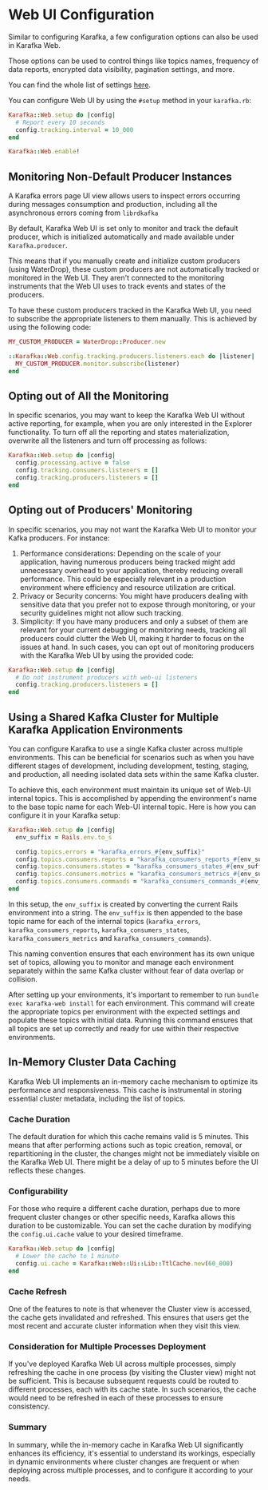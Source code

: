 # Web UI Configuration

Similar to configuring Karafka, a few configuration options can also be used in Karafka Web.

Those options can be used to control things like topics names, frequency of data reports, encrypted data visibility, pagination settings, and more.

You can find the whole list of settings [here](https://github.com/karafka/karafka-web/blob/master/lib/karafka/web/config.rb).

You can configure Web UI by using the `#setup` method in your `karafka.rb`:

```ruby
Karafka::Web.setup do |config|
  # Report every 10 seconds
  config.tracking.interval = 10_000
end

Karafka::Web.enable!
```

## Monitoring Non-Default Producer Instances

A Karafka errors page UI view allows users to inspect errors occurring during messages consumption and production, including all the asynchronous errors coming from `librdkafka`

By default, Karafka Web UI is set only to monitor and track the default producer, which is initialized automatically and made available under `Karafka.producer`.

This means that if you manually create and initialize custom producers (using WaterDrop), these custom producers are not automatically tracked or monitored in the Web UI. They aren't connected to the monitoring instruments that the Web UI uses to track events and states of the producers.

To have these custom producers tracked in the Karafka Web UI, you need to subscribe the appropriate listeners to them manually. This is achieved by using the following code:

```ruby
MY_CUSTOM_PRODUCER = WaterDrop::Producer.new

::Karafka::Web.config.tracking.producers.listeners.each do |listener|
  MY_CUSTOM_PRODUCER.monitor.subscribe(listener)
end
```

## Opting out of All the Monitoring

In specific scenarios, you may want to keep the Karafka Web UI without active reporting, for example, when you are only interested in the Explorer functionality. To turn off all the reporting and states materialization, overwrite all the listeners and turn off processing as follows:

```ruby
Karafka::Web.setup do |config|
  config.processing.active = false
  config.tracking.consumers.listeners = []
  config.tracking.producers.listeners = []
end
```

## Opting out of Producers' Monitoring

In specific scenarios, you may not want the Karafka Web UI to monitor your Kafka producers. For instance:

1. Performance considerations: Depending on the scale of your application, having numerous producers being tracked might add unnecessary overhead to your application, thereby reducing overall performance. This could be especially relevant in a production environment where efficiency and resource utilization are critical.
2. Privacy or Security concerns: You might have producers dealing with sensitive data that you prefer not to expose through monitoring, or your security guidelines might not allow such tracking.
3. Simplicity: If you have many producers and only a subset of them are relevant for your current debugging or monitoring needs, tracking all producers could clutter the Web UI, making it harder to focus on the issues at hand.
In such cases, you can opt out of monitoring producers with the Karafka Web UI by using the provided code:

```ruby
Karafka::Web.setup do |config|
  # Do not instrument producers with web-ui listeners
  config.tracking.producers.listeners = []
end
```

## Using a Shared Kafka Cluster for Multiple Karafka Application Environments

You can configure Karafka to use a single Kafka cluster across multiple environments. This can be beneficial for scenarios such as when you have different stages of development, including development, testing, staging, and production, all needing isolated data sets within the same Kafka cluster.

To achieve this, each environment must maintain its unique set of Web-UI internal topics. This is accomplished by appending the environment's name to the base topic name for each Web-UI internal topic.
Here is how you can configure it in your Karafka setup:

```ruby
Karafka::Web.setup do |config|
  env_suffix = Rails.env.to_s

  config.topics.errors = "karafka_errors_#{env_suffix}"
  config.topics.consumers.reports = "karafka_consumers_reports_#{env_suffix}"
  config.topics.consumers.states = "karafka_consumers_states_#{env_suffix}"
  config.topics.consumers.metrics = "karafka_consumers_metrics_#{env_suffix}"
  config.topics.consumers.commands = "karafka_consumers_commands_#{env_suffix}"
end
```

In this setup, the `env_suffix` is created by converting the current Rails environment into a string. The `env_suffix` is then appended to the base topic name for each of the internal topics (`karafka_errors`, `karafka_consumers_reports`, `karafka_consumers_states`, `karafka_consumers_metrics` and `karafka_consumers_commands`).

This naming convention ensures that each environment has its own unique set of topics, allowing you to monitor and manage each environment separately within the same Kafka cluster without fear of data overlap or collision.

After setting up your environments, it's important to remember to run `bundle exec karafka-web install` for each environment. This command will create the appropriate topics per environment with the expected settings and populate these topics with initial data. Running this command ensures that all topics are set up correctly and ready for use within their respective environments.

## In-Memory Cluster Data Caching

Karafka Web UI implements an in-memory cache mechanism to optimize its performance and responsiveness. This cache is instrumental in storing essential cluster metadata, including the list of topics.

### Cache Duration

The default duration for which this cache remains valid is 5 minutes. This means that after performing actions such as topic creation, removal, or repartitioning in the cluster, the changes might not be immediately visible on the Karafka Web UI. There might be a delay of up to 5 minutes before the UI reflects these changes.

### Configurability

For those who require a different cache duration, perhaps due to more frequent cluster changes or other specific needs, Karafka allows this duration to be customizable. You can set the cache duration by modifying the `config.ui.cache` value to your desired timeframe.

```ruby
Karafka::Web.setup do |config|
  # Lower the cache to 1 minute
  config.ui.cache = Karafka::Web::Ui::Lib::TtlCache.new(60_000)
end
```

### Cache Refresh

One of the features to note is that whenever the Cluster view is accessed, the cache gets invalidated and refreshed. This ensures that users get the most recent and accurate cluster information when they visit this view.

### Consideration for Multiple Processes Deployment

If you've deployed Karafka Web UI across multiple processes, simply refreshing the cache in one process (by visiting the Cluster view) might not be sufficient. This is because subsequent requests could be routed to different processes, each with its cache state. In such scenarios, the cache would need to be refreshed in each of these processes to ensure consistency.

### Summary

In summary, while the in-memory cache in Karafka Web UI significantly enhances its efficiency, it's essential to understand its workings, especially in dynamic environments where cluster changes are frequent or when deploying across multiple processes, and to configure it according to your needs.
